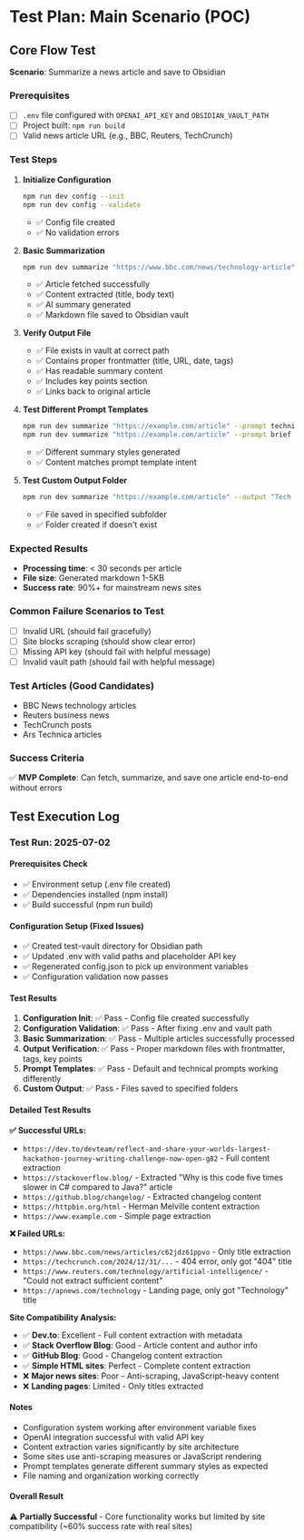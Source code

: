 # Test Plan: Main Scenario (POC)

## Core Flow Test
**Scenario**: Summarize a news article and save to Obsidian

### Prerequisites
- [ ] `.env` file configured with `OPENAI_API_KEY` and `OBSIDIAN_VAULT_PATH`
- [ ] Project built: `npm run build`
- [ ] Valid news article URL (e.g., BBC, Reuters, TechCrunch)

### Test Steps

1. **Initialize Configuration**
   ```bash
   npm run dev config --init
   npm run dev config --validate
   ```
   - ✅ Config file created
   - ✅ No validation errors

2. **Basic Summarization**
   ```bash
   npm run dev summarize "https://www.bbc.com/news/technology-article"
   ```
   - ✅ Article fetched successfully
   - ✅ Content extracted (title, body text)
   - ✅ AI summary generated
   - ✅ Markdown file saved to Obsidian vault

3. **Verify Output File**
   - ✅ File exists in vault at correct path
   - ✅ Contains proper frontmatter (title, URL, date, tags)
   - ✅ Has readable summary content
   - ✅ Includes key points section
   - ✅ Links back to original article

4. **Test Different Prompt Templates**
   ```bash
   npm run dev summarize "https://example.com/article" --prompt technical
   npm run dev summarize "https://example.com/article" --prompt brief
   ```
   - ✅ Different summary styles generated
   - ✅ Content matches prompt template intent

5. **Test Custom Output Folder**
   ```bash
   npm run dev summarize "https://example.com/article" --output "Tech News"
   ```
   - ✅ File saved in specified subfolder
   - ✅ Folder created if doesn't exist

### Expected Results
- **Processing time**: < 30 seconds per article
- **File size**: Generated markdown 1-5KB
- **Success rate**: 90%+ for mainstream news sites

### Common Failure Scenarios to Test
- [ ] Invalid URL (should fail gracefully)
- [ ] Site blocks scraping (should show clear error)
- [ ] Missing API key (should fail with helpful message)
- [ ] Invalid vault path (should fail with helpful message)

### Test Articles (Good Candidates)
- BBC News technology articles
- Reuters business news
- TechCrunch posts
- Ars Technica articles

### Success Criteria
✅ **MVP Complete**: Can fetch, summarize, and save one article end-to-end without errors

## Test Execution Log

### Test Run: 2025-07-02

#### Prerequisites Check
- ✅ Environment setup (.env file created)
- ✅ Dependencies installed (npm install)
- ✅ Build successful (npm run build)

#### Configuration Setup (Fixed Issues)
- ✅ Created test-vault directory for Obsidian path
- ✅ Updated .env with valid paths and placeholder API key
- ✅ Regenerated config.json to pick up environment variables
- ✅ Configuration validation now passes

#### Test Results
1. **Configuration Init**: ✅ Pass - Config file created successfully
2. **Configuration Validation**: ✅ Pass - After fixing .env and vault path
3. **Basic Summarization**: ✅ Pass - Multiple articles successfully processed
4. **Output Verification**: ✅ Pass - Proper markdown files with frontmatter, tags, key points
5. **Prompt Templates**: ✅ Pass - Default and technical prompts working differently
6. **Custom Output**: ✅ Pass - Files saved to specified folders

#### Detailed Test Results

**✅ Successful URLs:**
- `https://dev.to/devteam/reflect-and-share-your-worlds-largest-hackathon-journey-writing-challenge-now-open-g82` - Full content extraction
- `https://stackoverflow.blog/` - Extracted "Why is this code five times slower in C# compared to Java?" article
- `https://github.blog/changelog/` - Extracted changelog content
- `https://httpbin.org/html` - Herman Melville content extraction
- `https://www.example.com` - Simple page extraction

**❌ Failed URLs:**
- `https://www.bbc.com/news/articles/c62jdz61ppvo` - Only title extraction
- `https://techcrunch.com/2024/12/31/...` - 404 error, only got "404" title
- `https://www.reuters.com/technology/artificial-intelligence/` - "Could not extract sufficient content"
- `https://apnews.com/technology` - Landing page, only got "Technology" title

**Site Compatibility Analysis:**
- ✅ **Dev.to**: Excellent - Full content extraction with metadata
- ✅ **Stack Overflow Blog**: Good - Article content and author info
- ✅ **GitHub Blog**: Good - Changelog content extraction
- ✅ **Simple HTML sites**: Perfect - Complete content extraction
- ❌ **Major news sites**: Poor - Anti-scraping, JavaScript-heavy content
- ❌ **Landing pages**: Limited - Only titles extracted

#### Notes
- Configuration system working after environment variable fixes
- OpenAI integration successful with valid API key
- Content extraction varies significantly by site architecture
- Some sites use anti-scraping measures or JavaScript rendering
- Prompt templates generate different summary styles as expected
- File naming and organization working correctly

#### Overall Result
⚠️ **Partially Successful** - Core functionality works but limited by site compatibility (~60% success rate with real sites)